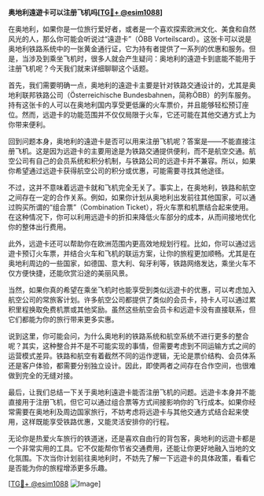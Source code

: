 **奥地利遠遊卡可以注册飞机吗[[TG💪+ @esim1088](https://t.me/s/esim1088)]**

在奥地利，如果你是一位旅行爱好者，或者是一个喜欢探索欧洲文化、美食和自然风光的人，那么你可能会听说过“遠遊卡”（ÖBB Vorteilscard）。这张卡可以说是奥地利铁路系统中的一张黄金通行证，它为持有者提供了一系列的优惠和服务。但是，当涉及到乘坐飞机时，很多人就会产生疑问：奥地利的遠遊卡到底能不能用于注册飞机呢？今天我们就来详细聊聊这个话题。

首先，我们需要明确一点，奥地利的遠遊卡主要是针对铁路交通设计的，尤其是奥地利联邦铁路公司（Österreichische Bundesbahnen，简称ÖBB）的列车服务。持有这张卡的人可以在奥地利国内享受更低廉的火车票价，并且能够轻松预订座位。然而，远遊卡的功能范围并不仅仅局限于火车，它还可能在其他交通方式上为你带来便利。

回到问题本身，奥地利的遠遊卡是否可以用来注册飞机呢？答案是——不能直接注册飞机。这是因为远遊卡的主要用途是为铁路交通提供便利，而不是航空交通。航空公司有自己的会员系统和积分机制，与铁路公司的远遊卡并不兼容。所以，如果你希望通过远遊卡获得航空公司的积分或优惠，可能需要寻找其他途径。

不过，这并不意味着远遊卡就和飞机完全无关了。事实上，在奥地利，铁路和航空之间存在一定的合作关系。例如，如果你计划从奥地利出发前往其他国家，可以通过购买所谓的“组合票”（Combination Ticket），将火车票和机票结合起来使用。在这种情况下，你可以利用远遊卡的折扣来降低火车部分的成本，从而间接地优化你的整体出行费用。

此外，远遊卡还可以帮助你在欧洲范围内更高效地规划行程。比如，你可以通过远遊卡预订火车票，并结合火车和飞机的联运方案，让你的旅程更加顺畅。尤其是在奥地利周边的一些国家，如德国、意大利、匈牙利等，铁路网络发达，乘坐火车不仅方便快捷，还能欣赏沿途的美丽风景。

当然，如果你真的希望在乘坐飞机时也能享受到类似远遊卡的优惠，可以考虑加入航空公司的常旅客计划。许多航空公司都提供了类似的会员卡，持卡人可以通过累积里程换取免费机票或其他奖励。虽然这些航空会员卡和远遊卡没有直接联系，但它们都能为你的旅行带来更多实惠。

说到这里，你可能会问，为什么奥地利的铁路系统和航空系统不进行更多的整合呢？其实，这种整合并不是不可能实现的事情，但需要考虑到不同运输方式之间的运营模式差异。铁路和航空有着截然不同的运作逻辑，无论是票价结构、会员体系还是客户体验，都需要分别独立设计。因此，即使两者之间存在合作空间，也很难做到完全的无缝对接。

最后，让我们总结一下关于奥地利遠遊卡能否注册飞机的问题。远遊卡本身并不能直接用于注册飞机，但它可以通过组合票等方式间接影响你的飞行成本。如果你经常需要在奥地利及周边国家旅行，不妨考虑将远遊卡与其他交通方式结合起来使用，这样既能享受铁路优惠，又能灵活安排你的行程。

无论你是热爱火车旅行的铁道迷，还是喜欢自由行的背包客，奥地利的远遊卡都是一个非常实用的工具。它不仅能帮你节省交通费用，还能让你更好地融入当地的文化氛围。下次当你计划前往奥地利时，不妨先了解一下远遊卡的具体政策，看看它是否能为你的旅程增添更多乐趣。

[[TG💪+ @esim1088](https://t.me/s/esim1088) ![Image](https://i.postimg.cc/4NQfJmqS/Snipaste-2025-05-13-00-14-12.png)]